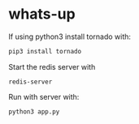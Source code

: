 whats-up
========

If using python3 install tornado with:

```bash
pip3 install tornado
```

Start the redis server with
```
redis-server
```

Run with server with:

```bash
python3 app.py
```
